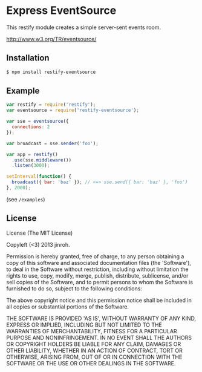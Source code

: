 # Express EventSource

This restify module creates a simple server-sent events room.

http://www.w3.org/TR/eventsource/

## Installation

```sh
$ npm install restify-eventsource
```

## Example

```javascript
var restify = require('restify');
var eventsource = require('restify-eventsource');

var sse = eventsource({
  connections: 2
});

var broadcast = sse.sender('foo');

var app = restify()
  .use(sse.middleware())
  .listen(3000);

setInterval(function() {
  broadcast({ bar: 'baz' }); // <=> sse.send({ bar: 'baz' }, 'foo')
}, 2000);
```

(see `/examples`)

## License

License
(The MIT License)

Copyleft (<3) 2013 jinroh.

Permission is hereby granted, free of charge, to any person obtaining a copy of this software and associated documentation files (the 'Software'), to deal in the Software without restriction, including without limitation the rights to use, copy, modify, merge, publish, distribute, sublicense, and/or sell copies of the Software, and to permit persons to whom the Software is furnished to do so, subject to the following conditions:

The above copyright notice and this permission notice shall be included in all copies or substantial portions of the Software.

THE SOFTWARE IS PROVIDED 'AS IS', WITHOUT WARRANTY OF ANY KIND, EXPRESS OR IMPLIED, INCLUDING BUT NOT LIMITED TO THE WARRANTIES OF MERCHANTABILITY, FITNESS FOR A PARTICULAR PURPOSE AND NONINFRINGEMENT. IN NO EVENT SHALL THE AUTHORS OR COPYRIGHT HOLDERS BE LIABLE FOR ANY CLAIM, DAMAGES OR OTHER LIABILITY, WHETHER IN AN ACTION OF CONTRACT, TORT OR OTHERWISE, ARISING FROM, OUT OF OR IN CONNECTION WITH THE SOFTWARE OR THE USE OR OTHER DEALINGS IN THE SOFTWARE.
